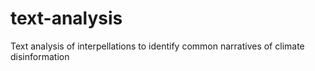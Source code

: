 # text-analysis
Text analysis of interpellations to identify common narratives of climate disinformation
